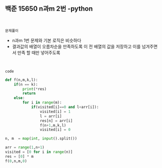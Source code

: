 ## 백준 15650 n과m 2번 -python

<br>

`문제풀이`

- n과m 1번 문제와 기본 로직은 비슷하다
- 결과값의 배열이 오름차순을 만족하도록 이 전 배열의 값을 저장하고 이를 넘겨주면서 만족 할 때만 넣어주도록

<br>

`code`

```python
def f(n,m,k,l):
    if(n == k):
        print(*res)
        return
    else:
        for i in range(m):
            if(visited[i]==0 and l<arr[i]):
                visited[i] = 1
                l = arr[i]
                res[n] = arr[i]
                f(n+1,m,k,l)
                visited[i] = 0

n, m  = map(int, input().split())

arr = range(1,n+1)
visited = [0 for i in range(n)]
res = [0] * m
f(0,n,m,0)
```

